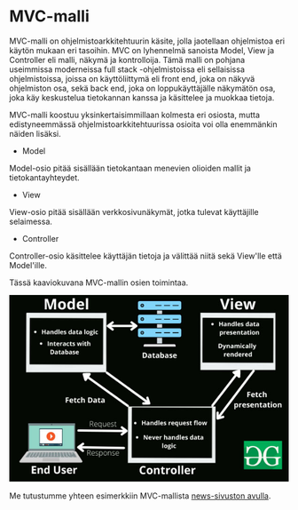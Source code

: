 # MVC-malli

MVC-malli on ohjelmistoarkkitehtuurin käsite, jolla jaotellaan ohjelmistoa eri käytön mukaan eri tasoihin. MVC on lyhennelmä sanoista Model, View ja Controller eli malli, näkymä ja kontrolloija. Tämä malli on pohjana useimmissa moderneissa full stack -ohjelmistoissa eli sellaisissa ohjelmistoissa, joissa on käyttöliittymä eli front end, joka on näkyvä ohjelmiston osa, sekä back end, joka on loppukäyttäjälle näkymätön osa, joka käy keskustelua tietokannan kanssa ja käsittelee ja muokkaa tietoja.

MVC-malli koostuu yksinkertaisimmillaan kolmesta eri osiosta, mutta edistyneemmässä ohjelmistoarkkitehtuurissa osioita voi olla enemmänkin näiden lisäksi.

- Model

Model-osio pitää sisällään tietokantaan menevien olioiden mallit ja tietokantayhteydet.

- View

View-osio pitää sisällään verkkosivunäkymät, jotka tulevat käyttäjille selaimessa.

- Controller

Controller-osio käsittelee käyttäjän tietoja ja välittää niitä sekä View'lle että Model'ille. 

Tässä kaaviokuvana MVC-mallin osien toimintaa.

![MVC-malli kaaviona](./mvc.jpg)


Me tutustumme yhteen esimerkkiin MVC-mallista [news-sivuston avulla](https://github.com/otredu/news_2021)<base target="_blank">.